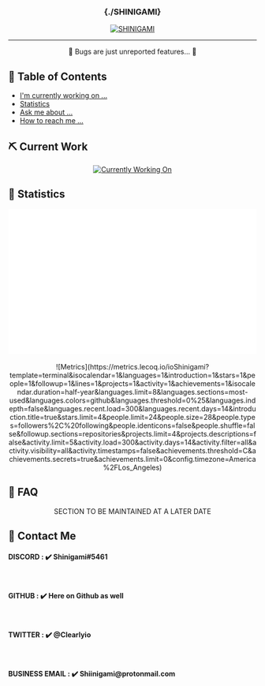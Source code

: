 <h3 align="center">{./SHINIGAMI}</h3>
<p align="center">
  <a href="" rel="noopener">
 <img width=200px height=200px src="https://cdn.discordapp.com/attachments/821973712839639052/821973747765608508/hiclipart.com.png" alt="SHINIGAMI"></a>
</p>

---

<p align="center"> 🤖 Bugs are just unreported features... 🤖
    <br> 
</p>

## 📝 Table of Contents

- [I'm currently working on ...](#current_work)
- [Statistics](#stats)
- [Ask me about ...](#faq)
- [How to reach me ...](#contact)

## ⛏️ Current Work <a name = "current_work"></a>
<p align="center">
  <a href="" rel="noopener">
 <img  src="https://i.imgur.com/37KtQYB.png" alt="Currently Working On"></a>
</p>

## 🏁 Statistics <a name = "stats"></a>
<p align="center">
  <a href="" rel="noopener">
 <img  src="https://raw.githubusercontent.com/ioShinigami/github-stats/ca31145536262e91905382603fd5ba4a456dee23/generated/languages.svg" alt="Languages"></a>
</p>
<p align="center">
 ![Metrics](https://metrics.lecoq.io/ioShinigami?template=terminal&isocalendar=1&languages=1&introduction=1&stars=1&people=1&followup=1&lines=1&projects=1&activity=1&achievements=1&isocalendar.duration=half-year&languages.limit=8&languages.sections=most-used&languages.colors=github&languages.threshold=0%25&languages.indepth=false&languages.recent.load=300&languages.recent.days=14&introduction.title=true&stars.limit=4&people.limit=24&people.size=28&people.types=followers%2C%20following&people.identicons=false&people.shuffle=false&followup.sections=repositories&projects.limit=4&projects.descriptions=false&activity.limit=5&activity.load=300&activity.days=14&activity.filter=all&activity.visibility=all&activity.timestamps=false&achievements.threshold=C&achievements.secrets=true&achievements.limit=0&config.timezone=America%2FLos_Angeles)
</p>

## 🎈 FAQ <a name = "faq"></a>

<p align="center">
SECTION TO BE MAINTAINED AT A LATER DATE
    <br> 
</p>


## 💭 Contact Me <a name = "contact"></a>

<p align="center">
<h4> DISCORD : ✔️ Shinigami#5461 </h4>
  <br> 
<h4> GITHUB : ✔️ Here on Github as well </h4>
  <br> 
<h4> TWITTER : ✔️ @Clearlyio </h4>
  <br> 
<h4> BUSINESS EMAIL : ✔️ Shiinigami@protonmail.com </h4>
    <br> 
</p>




